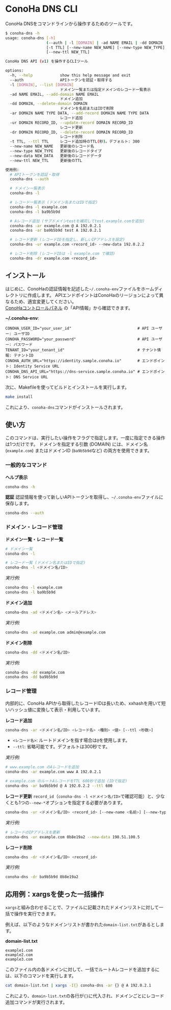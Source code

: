 # ConoHa DNS CLI

ConoHa DNSをコマンドラインから操作するためのツールです。

```bash
$ conoha-dns -h
usage: conoha-dns [-h]
                  (--auth | -l [DOMAIN] | -ad NAME EMAIL | -dd DOMAIN | -ar DOMAIN NAME TYPE DATA | -ur DOMAIN RECORD_ID | -dr DOMAIN RECORD_ID)
                  [-t TTL] [--new-name NEW_NAME] [--new-type NEW_TYPE] [--new-data NEW_DATA]
                  [--new-ttl NEW_TTL]

ConoHa DNS API (v1) を操作するCLIツール

options:
  -h, --help            show this help message and exit
  --auth                APIトークンを認証・取得する
  -l [DOMAIN], --list [DOMAIN]
                        ドメイン一覧または指定ドメインのレコード一覧表示
  -ad NAME EMAIL, --add-domain NAME EMAIL
                        ドメイン追加
  -dd DOMAIN, --delete-domain DOMAIN
                        ドメインを名前またはIDで削除
  -ar DOMAIN NAME TYPE DATA, --add-record DOMAIN NAME TYPE DATA
                        レコード追加
  -ur DOMAIN RECORD_ID, --update-record DOMAIN RECORD_ID
                        レコード更新
  -dr DOMAIN RECORD_ID, --delete-record DOMAIN RECORD_ID
                        レコード削除
  -t TTL, --ttl TTL     レコード追加時のTTL(秒)。デフォルト: 300
  --new-name NEW_NAME   更新後のレコード名
  --new-type NEW_TYPE   更新後のレコードタイプ
  --new-data NEW_DATA   更新後のレコードデータ
  --new-ttl NEW_TTL     更新後のTTL

使用例:
  # APIトークンを認証・取得
  conoha-dns --auth

  # ドメイン一覧表示
  conoha-dns -l

  # レコード一覧表示 (ドメイン名またはIDで指定)
  conoha-dns -l example.com
  conoha-dns -l ba9b5b9d

  # Aレコード追加 (サブドメインtestを補完してtest.example.comを追加)
  conoha-dns -ar example.com @ A 192.0.2.1
  conoha-dns -ar ba9b5b9d test A 192.0.2.1

  # レコード更新 (レコードIDを指定し、新しいIPアドレスを設定)
  conoha-dns -ur example.com <record_id> --new-data 192.0.2.2

  # レコード削除 (レコードIDは -l example.com で確認)
  conoha-dns -dr example.com <record_id>
```

## インストール

はじめに、ConoHaの認証情報を記述した`~/.conoha-env`ファイルをホームディレクトリに作成します。
APIエンドポイントはConoHaのリージョンによって異なるため、適宜変更してください。  
[ConoHaコントロールパネル](https://cp.conoha.jp/VPS/API/)  の「API情報」から確認できます。  

**~/.conoha-env**:  
```
CONOHA_USER_ID="your_user_id"                             # API ユーザー: ユーザID
CONOHA_PASSWORD="your_password"                           # API ユーザー: パスワード
TENANT_ID="your_tenant_id"                                # テナント情報: テナントID	
CONOHA_AUTH_URL="https://identity.sample.conoha.io"       # エンドポイント: Identity Service URL
CONOHA_DNS_API_URL="https://dns-service.sample.conoha.io" # エンドポイント: DNS Service URL
```

次に、Makefileを使ってビルドとインストールを実行します。

```bash
make install
```

これにより、`conoha-dns`コマンドがインストールされます。

## 使い方

このコマンドは、実行したい操作をフラグで指定します。一度に指定できる操作は1つだけです。
ドメインを指定する引数 (DOMAIN) には、ドメイン名 (`example.com`) またはドメインID (`ba9b5b9d`など) の両方を使用できます。

### 一般的なコマンド

**ヘルプ表示**
```bash
conoha-dns -h
```

**認証**
認証情報を使って新しいAPIトークンを取得し、`~/.conoha-env`ファイルに保存します。
```bash
conoha-dns --auth
```

### ドメイン・レコード管理

**ドメイン一覧・レコード一覧**
```bash
# ドメイン一覧
conoha-dns -l

# レコード一覧 (ドメイン名またはIDで指定)
conoha-dns -l <ドメイン名/ID>
```
*実行例:*
```bash
conoha-dns -l example.com
conoha-dns -l ba9b5b9d
```

**ドメイン追加**
```bash
conoha-dns -ad <ドメイン名> <メールアドレス>
```
*実行例:*
```bash
conoha-dns -ad example.com admin@example.com
```

**ドメイン削除**
```bash
conoha-dns -dd <ドメイン名/ID>
```
*実行例:*
```bash
conoha-dns -dd example.com
conoha-dns -dd ba9b5b9d
```

### レコード管理

内部的に、ConoHa APIから取得したレコードIDは長いため、xxhashを用いて短いハッシュ値に変換して表示・利用しています。

**レコード追加**
```bash
conoha-dns -ar <ドメイン名/ID> <レコード名> <種別> <値> [--ttl <秒数>]
```
- `<レコード名>`: ルートドメインを指す場合は`@`を使用します。
- `--ttl`: 省略可能です。デフォルトは300秒です。

*実行例:*
```bash
# www.example.com のAレコードを追加
conoha-dns -ar example.com www A 192.0.2.1

# example.com のルートAレコードをTTL 600秒で追加 (IDで指定)
conoha-dns -ar ba9b5b9d @ A 192.0.2.2 --ttl 600
```

**レコード更新**
`record_id`（`conoha-dns -l <ドメイン名/ID>`で確認可能）と、少なくとも1つの`--new-*`オプションを指定する必要があります。
```bash
conoha-dns -ur <ドメイン名/ID> <record_id> [--new-name <名前>] [--new-type <種別>] [--new-data <値>] [--new-ttl <TTL>]
```
*実行例:*
```bash
# レコードのIPアドレスを更新
conoha-dns -ur example.com 0b8e19a2 --new-data 198.51.100.5
```

**レコード削除**
```bash
conoha-dns -dr <ドメイン名/ID> <record_id>
```
*実行例:*
```bash
conoha-dns -dr ba9b5b9d 0b8e19a2
```

## 応用例：xargsを使った一括操作

`xargs`と組み合わせることで、ファイルに記載されたドメインリストに対して一括で操作を実行できます。

例えば、以下のようなドメインリストが書かれた`domain-list.txt`があるとします。

**domain-list.txt**
```
example1.com
example2.com
example3.com
```

このファイル内の各ドメインに対して、一括でルートAレコードを追加するには、以下のコマンドを実行します。

```bash
cat domain-list.txt | xargs -I{} conoha-dns -ar {} @ A 192.0.2.1
```

これにより、`domain-list.txt`の各行が`{}`に代入され、ドメインごとにレコード追加コマンドが実行されます。
